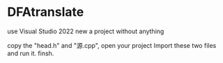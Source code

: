 # DFAtranslate
 use Visual Studio 2022
 new a project without anything

 copy the "head.h" and "源.cpp",
 open your project
 Import these two files
 and run it. 
 finsh.
